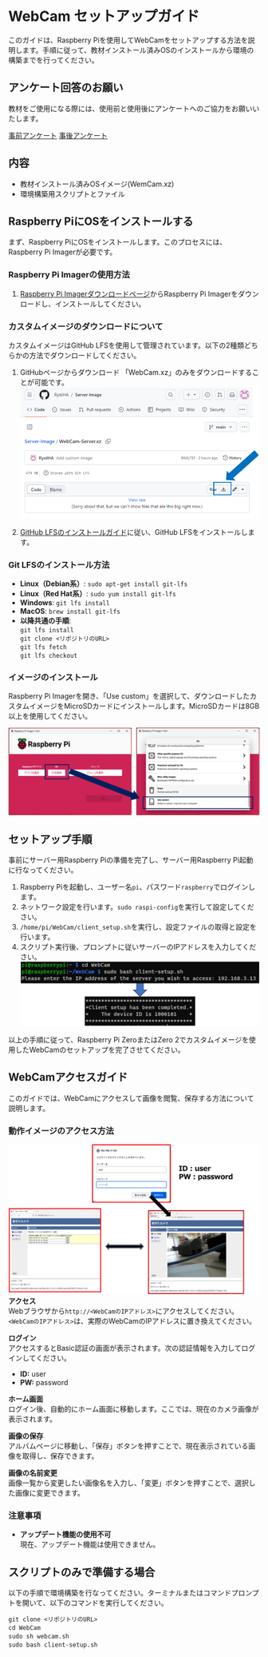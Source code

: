 # WebCam セットアップガイド

このガイドは、Raspberry Piを使用してWebCamをセットアップする方法を説明します。手順に従って、教材インストール済みOSのインストールから環境の構築までを行ってください。

## アンケート回答のお願い
教材をご使用になる際には、使用前と使用後にアンケートへのご協力をお願いいたします。


[事前アンケート](https://forms.gle/4c3FoUHCMJg59THE8)
[事後アンケート](https://forms.gle/dzUN9MFWpn4Qgbd8A)

## 内容

- 教材インストール済みOSイメージ(WemCam.xz)
- 環境構築用スクリプトとファイル

## Raspberry PiにOSをインストールする

まず、Raspberry PiにOSをインストールします。このプロセスには、Raspberry Pi Imagerが必要です。

### Raspberry Pi Imagerの使用方法

1. [Raspberry Pi Imagerダウンロードページ](https://www.raspberrypi.com/software/)からRaspberry Pi Imagerをダウンロードし、インストールしてください。

### カスタムイメージのダウンロードについて

カスタムイメージはGitHub LFSを使用して管理されています。以下の2種類どちらかの方法でダウンロードしてください。

1. GitHubページからダウンロード
   「WebCam.xz」のみをダウンロードすることが可能です。
   ![Image_Download](Figure/download.png)

2. [GitHub LFSのインストールガイド](https://docs.github.com/ja/repositories/working-with-files/managing-large-files/installing-git-large-file-storage)に従い、GitHub LFSをインストールします。

### Git LFSのインストール方法

- **Linux（Debian系）**: `sudo apt-get install git-lfs`
- **Linux（Red Hat系）**: `sudo yum install git-lfs`
- **Windows**: `git lfs install`
- **MacOS**: `brew install git-lfs`
- **以降共通の手順**:<br>
   `git lfs install`<br>
   `git clone <リポジトリのURL>`<br>
   `git lfs fetch`<br>
   `git lfs checkout`


### イメージのインストール

Raspberry Pi Imagerを開き、「Use custom」を選択して、ダウンロードしたカスタムイメージをMicroSDカードにインストールします。MicroSDカードは8GB以上を使用してください。

![Raspi-Image](Figure/Imager.png)

## セットアップ手順
事前にサーバー用Raspberry Piの準備を完了し、サーバー用Raspberry Pi起動に行なってください。
1. Raspberry Piを起動し、ユーザー名`pi`、パスワード`raspberry`でログインします。
2. ネットワーク設定を行います。`sudo raspi-config`を実行して設定してください。
3. `/home/pi/WebCam/client_setup.sh`を実行し、設定ファイルの取得と設定を行います。
4. スクリプト実行後、プロンプトに従いサーバーのIPアドレスを入力してください。
![Csetup](Figure/csetup.png)

以上の手順に従って、Raspberry Pi ZeroまたはZero 2でカスタムイメージを使用したWebCamのセットアップを完了させてください。

## WebCamアクセスガイド

このガイドでは、WebCamにアクセスして画像を閲覧、保存する方法について説明します。

### 動作イメージのアクセス方法
![Cimage](Figure/cimage.png)
**アクセス**  
   Webブラウザから`http://<WebCamのIPアドレス>`にアクセスしてください。`<WebCamのIPアドレス>`は、実際のWebCamのIPアドレスに置き換えてください。

**ログイン**  
   アクセスするとBasic認証の画面が表示されます。次の認証情報を入力してログインしてください。
   - **ID:** user
   - **PW:** password

**ホーム画面**  
   ログイン後、自動的にホーム画面に移動します。ここでは、現在のカメラ画像が表示されます。

**画像の保存**  
   アルバムページに移動し、「保存」ボタンを押すことで、現在表示されている画像を取得し、保存できます。

**画像の名前変更**  
   画像一覧から変更したい画像名を入力し、「変更」ボタンを押すことで、選択した画像に変更できます。

### 注意事項

- **アップデート機能の使用不可**  
  現在、アップデート機能は使用できません。

## スクリプトのみで準備する場合

以下の手順で環境構築を行なってください。ターミナルまたはコマンドプロンプトを開いて、以下のコマンドを実行してください。


`git clone <リポジトリのURL>`<br>
`cd WebCam`<br>
`sudo sh webcam.sh`<br>
`sudo bash client-setup.sh`




